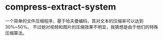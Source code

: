 # compress-extract-system

一个简单的文件压缩程序，基于哈夫曼编码，其对文本的压缩率可以达到30%~50%。
不过她对视频和图片的压缩效果不明显，我猜想是由于他们的特殊压缩算法。
